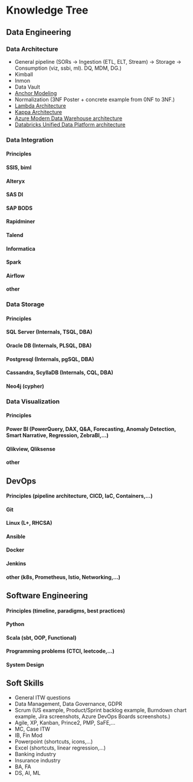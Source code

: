 # Knowledge Tree
## Data Engineering
### Data Architecture
* General pipeline (SORs -> Ingestion (ETL, ELT, Stream) -> Storage -> Consumption (viz, ssbi, ml). DQ, MDM, DG.)
* Kimball
* Inmon
* Data Vault
* [Anchor Modeling](https://www.researchgate.net/publication/221268907_Anchor_Modeling)
* Normalization (3NF Poster + concrete example from 0NF to 3NF.)
* [Lambda Architecture](https://en.wikipedia.org/wiki/Lambda_architecture)
* [Kappa Architecture](https://eng.uber.com/kappa-architecture-data-stream-processing/)
* [Azure Modern Data Warehouse architecture](https://docs.microsoft.com/en-us/azure/architecture/solution-ideas/articles/modern-data-warehouse)
* [Databricks Unified Data Platform architecture](https://databricks.com/product/data-lakehouse)
### Data Integration
#### Principles
#### SSIS, biml
#### Alteryx
#### SAS DI
#### SAP BODS
#### Rapidminer
#### Talend
#### Informatica
#### Spark
#### Airflow
#### other
### Data Storage
#### Principles
#### SQL Server (Internals, TSQL, DBA)
#### Oracle DB (Internals, PLSQL, DBA)
#### Postgresql (Internals, pgSQL, DBA)
#### Cassandra, ScyllaDB (Internals, CQL, DBA)
#### Neo4j (cypher)
### Data Visualization
#### Principles
#### Power BI (PowerQuery, DAX, Q&A, Forecasting, Anomaly Detection, Smart Narrative, Regression, ZebraBI,...)
#### Qlikview, Qliksense
#### other
## DevOps
#### Principles (pipeline architecture, CICD, IaC, Containers,...)
#### Git
#### Linux (L+, RHCSA)
#### Ansible
#### Docker
#### Jenkins
#### other (k8s, Prometheus, Istio, Networking,...)
## Software Engineering
#### Principles (timeline, paradigms, best practices)
#### Python
#### Scala (sbt, OOP, Functional)
#### Programming problems (CTCI, leetcode,...)
#### System Design
## Soft Skills
* General ITW questions
* Data Management, Data Governance, GDPR
* Scrum (US example, Product/Sprint backlog example, Burndown chart example, Jira screenshots, Azure DevOps Boards screenshots.)
* Agile, XP, Kanban, Prince2, PMP, SaFE,...
* MC, Case ITW
* IB, Fin Mod
* Powerpoint (shortcuts, icons,...)
* Excel (shortcuts, linear regression,...)
* Banking industry
* Insurance industry
* BA, FA
* DS, AI, ML
